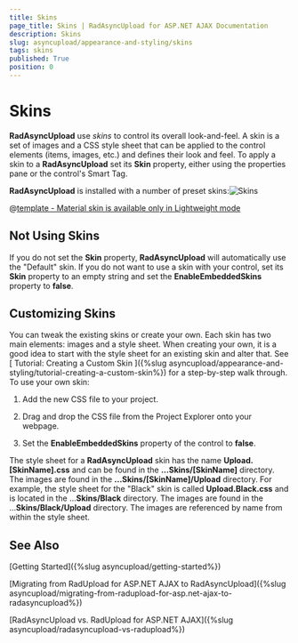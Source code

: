 ```yaml
---
title: Skins
page_title: Skins | RadAsyncUpload for ASP.NET AJAX Documentation
description: Skins
slug: asyncupload/appearance-and-styling/skins
tags: skins
published: True
position: 0
---
```


# Skins

**RadAsyncUpload** use *skins* to control its overall look-and-feel. A skin is a set of images and a CSS style sheet that can be applied to the control elements (items, images, etc.) and defines their look and feel. To apply a skin to a **RadAsyncUpload** set its **Skin** property, either using the properties pane or the control's Smart Tag.

**RadAsyncUpload** is installed with a number of preset skins:![Skins](images/asyncupload-skins.png) 


 @[template - Material skin is available only in Lightweight mode](/_templates/common/skins-notes.md#material-only-in-lightweight) 




## Not Using Skins

If you do not set the **Skin** property, **RadAsyncUpload** will automatically use the "Default" skin. If you do not want to use a skin with your control, set its **Skin** property to an empty string and set the **EnableEmbeddedSkins** property to **false**.

## Customizing Skins

You can tweak the existing skins or create your own. Each skin has two main elements: images and a style sheet. When creating your own, it is a good idea to start with the style sheet for an existing skin and alter that. See [ Tutorial: Creating a Custom Skin ]({%slug asyncupload/appearance-and-styling/tutorial-creating-a-custom-skin%}) for a step-by-step walk through. To use your own skin:

1. Add the new CSS file to your project.

1. Drag and drop the CSS file from the Project Explorer onto your webpage.

1. Set the **EnableEmbeddedSkins** property of the control to **false**.

The style sheet for a **RadAsyncUpload** skin has the name **Upload.[SkinName].css** and can be found in the **...Skins/[SkinName]** directory. The images are found in the **...Skins/[SkinName]/Upload** directory. For example, the style sheet for the "Black" skin is called **Upload.Black.css** and is located in the ...**Skins/Black** directory. The images are found in the ...**Skins/Black/Upload** directory. The images are referenced by name from within the style sheet.

## See Also

[Getting Started]({%slug asyncupload/getting-started%})

[Migrating from RadUpload for ASP.NET AJAX to RadAsyncUpload]({%slug asyncupload/migrating-from-radupload-for-asp.net-ajax-to-radasyncupload%})

[RadAsyncUpload vs. RadUpload for ASP.NET AJAX]({%slug asyncupload/radasyncupload-vs-radupload%})

